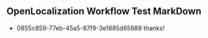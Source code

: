 ## OpenLocalization Workflow Test MarkDown
* 0855c859-77eb-45a5-87f9-3e1885d65688 thanks!

<!--HONumber=Aug16_HO5-->


